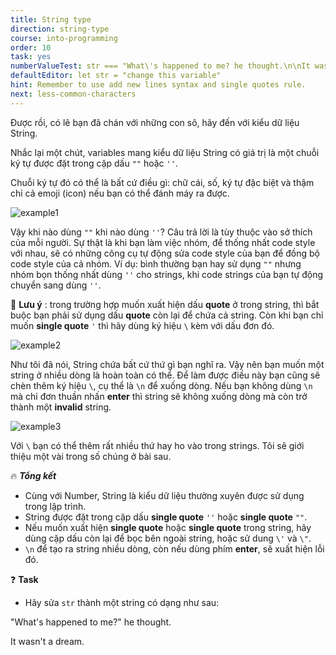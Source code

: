 ```yaml
---
title: String type
direction: string-type
course: into-programming
order: 10
task: yes
numberValueTest: str === "What\'s happened to me? he thought.\n\nIt wasn\'t a dream."
defaultEditor: let str = "change this variable"
hint: Remember to use add new lines syntax and single quotes rule.
next: less-common-characters
---
```


Được rồi, có lẽ bạn đã chán với những con sô, hãy đến với kiểu dữ liệu String.

Nhắc lại một chút, variables mang kiểu dữ liệu String có giá trị là một chuỗi ký tự được đặt trong cặp dấu `""` hoặc `''`.

Chuỗi ký tự đó có thể là bất cứ điều gì: chữ cái, số, ký tự đặc biệt và thậm chỉ cả emoji (icon) nếu bạn có thể đánh máy ra được.

![example1](https://firebasestorage.googleapis.com/v0/b/js-for-beginners.appspot.com/o/Task%2010%3A%20String%20type%2Ftask10.1.png?alt=media&token=5f0f167b-39cb-494a-9c15-41289f1bead2)

Vậy khi nào dùng `""` khi nào dùng `''`? Câu trả lời là tùy thuộc vào sở thích của mỗi người. Sự thật là khi bạn làm việc nhóm, để thống nhất code style với nhau, sẽ có những công cụ tự động sửa code style của bạn để đồng bộ code style của cả nhóm. Ví dụ: bình thường bạn hay sử dụng `""` nhưng nhóm bọn thống nhất dùng `''` cho strings, khi code strings của bạn tự động chuyển sang dùng `''`.

📌 **Lưu ý** : trong trường hợp muốn xuất hiện dấu **quote** ở trong string, thì bắt buộc bạn phải sử dụng dấu **quote** còn lại để chứa cả string. Còn khi bạn chỉ muốn **single quote** `'` thì hãy dùng ký hiệu `\` kèm với dấu đơn đó.

![example2](https://firebasestorage.googleapis.com/v0/b/js-for-beginners.appspot.com/o/Task%2010%3A%20String%20type%2Ftask10.2.png?alt=media&token=c506d580-4dda-4e73-bfea-861413d8228c)

Như tôi đã nói, String chứa bất cứ thứ gì bạn nghĩ ra. Vậy nên bạn muốn một string ở nhiều dòng là hoàn toàn có thể. Để làm được điều này bạn cũng sẽ chèn thêm ký hiệu `\`, cụ thể là `\n` để xuống dòng. Nếu bạn không dùng `\n` mà chỉ đơn thuần nhấn **enter** thì string sẽ không xuống dòng mà còn trở thành một **invalid** string.

![example3](https://firebasestorage.googleapis.com/v0/b/js-for-beginners.appspot.com/o/Task%2010%3A%20String%20type%2Ftask10.3.png?alt=media&token=57f30bc7-41b0-4fdc-a349-9fcd14cc4710)

Với `\` bạn có thể thêm rất nhiều thứ hay ho vào trong strings. Tôi sẽ giới thiệu một vài trong số chúng ở bài sau.

🔥 **_Tổng kết_**

-   Cùng với Number, String là kiểu dữ liệu thường xuyên được sử dụng trong lập trình.
-   String được đặt trong cặp dấu **single quote** `''` hoặc **single quote** `""`.
-   Nếu muốn xuất hiện **single quote** hoặc **single quote** trong string, hãy dùng cặp dấu còn lại để bọc bên ngoài string, hoặc sử dung `\'` và `\"`.
-   `\n` để tạo ra string nhiều dòng, còn nếu dùng phím **enter**, sẽ xuất hiện lỗi đó.

❓ **Task**

-   Hãy sửa `str` thành một string có dạng như sau:

"What's happened to me?" he thought.

It wasn't a dream.
